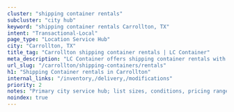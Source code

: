 ```yaml
---
cluster: "shipping container rentals"
subcluster: "city hub"
keyword: "shipping container rentals Carrollton, TX"
intent: "Transactional-Local"
page_type: "Location Service Hub"
city: "Carrollton, TX"
title_tag: "Carrollton shipping container rentals | LC Container"
meta_description: "LC Container offers shipping container rentals with delivery in Carrollton, TX. Local. Fast quotes. Since 2003."
url_slug: "/carrollton/shipping-containers/rentals"
h1: "Shipping Container rentals in Carrollton"
internal_links: "/inventory,/delivery,/modifications"
priority: 2
notes: "Primary city service hub; list sizes, conditions, pricing ranges, photos, testimonials."
noindex: true
---
```


<!-- TODO: Add unique city/inventory copy, images, and internal links here. -->
